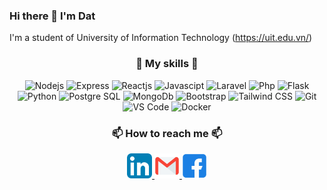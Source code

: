 ### Hi there 👋 I'm Dat

I'm a student of University of Information Technology (<a href="https://uit.edu.vn">https://uit.edu.vn/</a>)

### <p align="center">:muscle: My skills :muscle:</p>

<p align="center">
  <img src="https://img.shields.io/badge/Nodejs-grey?logo=node.js" alt="Nodejs" height="20"/>
  <img src="https://img.shields.io/badge/Express-grey?logo=express" alt="Express" height="20"/>
  <img src="https://img.shields.io/badge/Reactjs-grey?logo=react" alt="Reactjs" height="20"/>
  <img src="https://img.shields.io/badge/Javascipt-grey?logo=javascript" alt="Javascipt" height="20"/>
  <img src="https://img.shields.io/badge/Laravel-grey?logo=laravel" alt="Laravel" height="20"/>
  <img src="https://img.shields.io/badge/Php-grey?logo=php" alt="Php" height="20"/>
  <img src="https://img.shields.io/badge/Flask-grey?logo=flask" alt="Flask" height="20"/>
  <img src="https://img.shields.io/badge/Python-grey?logo=python" alt="Python" height="20"/>
  <img src="https://img.shields.io/badge/PostgesSQL-grey?logo=postgresql" alt="Postgre SQL" height="20"/>
  <img src="https://img.shields.io/badge/MongoDb-grey?logo=mongodb" alt="MongoDb" height="20"/>
  <img src="https://img.shields.io/badge/Boostrap-grey?logo=bootstrap" alt="Bootstrap"/>
  <img src="https://img.shields.io/badge/Tailwind%20CSS-grey?logo=tailwindcss" alt="Tailwind CSS" height="20"/>
  <img src="https://img.shields.io/badge/Git-grey?logo=git" alt="Git" height="20"/>
  <img src="https://img.shields.io/badge/VS%20Code-grey?logo=visual-studio-code&logoColor=007ACC" alt="VS Code" height="20"/>
  <img src="https://img.shields.io/badge/Docker-grey?logo=docker" alt="Docker" height="20"/>
</p>

### <p align="center">📫 How to reach me 📫</p>

<p align="center">
      <a href="https://www.linkedin.com/in/lam-quoc-dat/">
        <img src="./images/linkedin.svg" alt="Linkedin" width="40"/>
      </a>
      <a href="mailto:lamdat3302@gmail.com">
        <img src="./images/email.svg" alt="Email" width="40"/>
      </a>
      <a href="https://www.facebook.com/dat.lam.3766/">
        <img src="./images/facebook.svg" alt="Facebook" width="40"/>
      </a>
</p>


<!--
**lamquocdat/lamquocdat** is a ✨ _special_ ✨ repository because its `README.md` (this file) appears on your GitHub profile.

Here are some ideas to get you started:

- 🔭 I’m currently working on ...
- 🌱 I’m currently learning ...
- 👯 I’m looking to collaborate on ...
- 🤔 I’m looking for help with ...
- 💬 Ask me about ...
- 📫 How to reach me: ...
- 😄 Pronouns: ...
- ⚡ Fun fact: ...
-->
